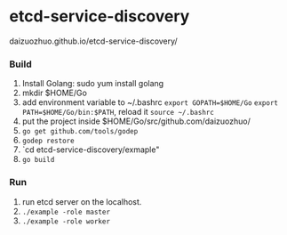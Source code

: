 # etcd-service-discovery
daizuozhuo.github.io/etcd-service-discovery/

### Build
1. Install Golang: sudo yum install golang
2. mkdir $HOME/Go
3. add environment variable to ~/.bashrc `export GOPATH=$HOME/Go` `export PATH=$HOME/Go/bin:$PATH`,
reload it `source ~/.bashrc`
4. put the project inside $HOME/Go/src/github.com/daizuozhuo/
5. `go get github.com/tools/godep`
6. `godep restore`
7. `cd etcd-service-discovery/exmaple"
8. `go build`

### Run
1. run etcd server on the localhost.
2. `./example -role master`
3. `./example -role worker`
